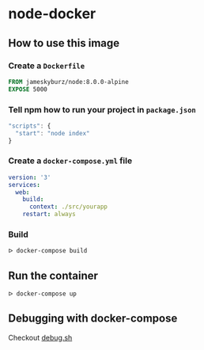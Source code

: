 # node-docker

## How to use this image

### Create a `Dockerfile`

```dockerfile
FROM jameskyburz/node:8.0.0-alpine
EXPOSE 5000
```

### Tell npm how to run your project in `package.json`
```javascript
"scripts": {
  "start": "node index"
}
```

### Create a `docker-compose.yml` file

```yaml
version: '3'
services:
  web:
    build:
      context: ./src/yourapp
    restart: always
```

### Build
```sh
ᐅ docker-compose build
```

## Run the container

```sh
ᐅ docker-compose up
```

## Debugging with docker-compose

Checkout [debug.sh](https://github.com/JamesKyburz/docker-node-debug)
